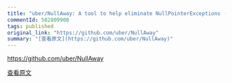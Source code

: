 ```yaml
---
title: "uber/NullAway: A tool to help eliminate NullPointerExceptions (NPEs) in your Java code with low build-time overhead"
commentId: 582809908
tags: published
original_link: "https://github.com/uber/NullAway"
summary: "[查看原文](https://github.com/uber/NullAway)"
---
```


https://github.com/uber/NullAway
    
[查看原文](https://github.com/uber/NullAway)
    